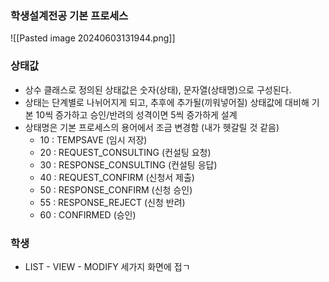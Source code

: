 
### 학생설계전공 기본 프로세스

![[Pasted image 20240603131944.png]]


### 상태값
- 상수 클래스로 정의된 상태값은 숫자(상태), 문자열(상태명)으로 구성된다.
- 상태는 단계별로 나뉘어지게 되고, 추후에 추가될(끼워넣어질) 상태값에 대비해 기본 10씩 증가하고 승인/반려의 성격이면 5씩 증가하게 설계
- 상태명은 기본 프로세스의 용어에서 조금 변경함 (내가 헷갈릴 것 같음)
	-  10 : TEMPSAVE (임시 저장)
	-  20 : REQUEST_CONSULTING (컨설팅 요청)
	-  30 : RESPONSE_CONSULTING (컨설팅 응답)
	-  40 : REQUEST_CONFIRM (신청서 제출)
	-  50 : RESPONSE_CONFIRM (신청 승인)
	-  55 : RESPONSE_REJECT (신청 반려)
	-  60 : CONFIRMED (승인)

### 학생
-  LIST - VIEW - MODIFY 세가지 화면에 접ㄱ